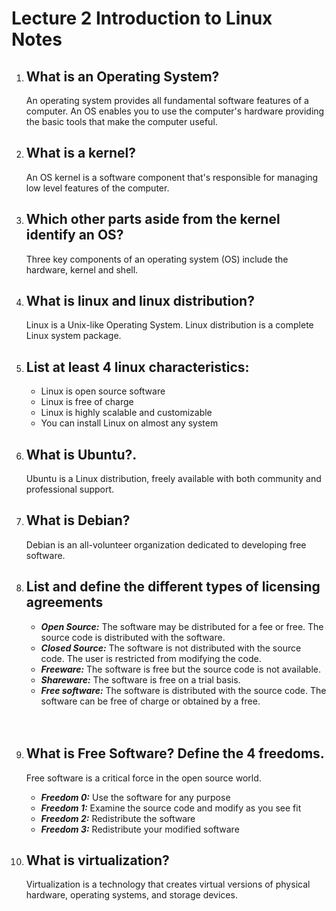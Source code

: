 # Lecture 2 Introduction to Linux Notes 

1. ## What is an Operating System?
    An operating system provides all fundamental software features of a computer. An OS enables you to use the computer's hardware providing the basic tools that make the computer useful.

2. ## What is a kernel?
   An OS kernel is a software component that's responsible for managing low level features of the computer.

3. ## Which other parts aside from the kernel identify an OS?
   Three key components of an operating system (OS) include the hardware, kernel and shell.

4. ## What is linux and linux distribution?
   Linux is a Unix-like Operating System. Linux distribution is a complete Linux system package.

6. ## List at least 4 linux characteristics:
    * Linux is open source software
    * Linux is free of charge
    * Linux is highly scalable and customizable
    * You can install Linux on almost any system

7.  ## What is Ubuntu?. 
    Ubuntu is a Linux distribution, freely available with both community and professional support.

8.  ## What is Debian?
    Debian is an all-volunteer organization dedicated to developing free software.

9.  ## List and define the different types of licensing agreements
    * __*Open Source:*__ The software may be distributed for a fee or free. The source code is distributed with the software.
    * __*Closed Source:*__ The software is not distributed with the source code. The user is restricted from modifying the code.
    * __*Freeware:*__ The software is free but the source code is not available.
    * __*Shareware:*__ The software is free on a trial basis.
    * __*Free software:*__ The software is distributed with the source code. The software can be free of charge  or obtained by a free.
  <br><br><br>
    
10. ## What is Free Software? Define the 4 freedoms.
    Free software is a critical force in the open source world.
    * __*Freedom 0:*__ Use the software for any purpose
    * __*Freedom 1:*__ Examine the source code and modify as you see fit
    * __*Freedom 2:*__ Redistribute the software
    * __*Freedom 3:*__ Redistribute your modified software

11. ## What is virtualization?
    Virtualization is a technology that creates virtual versions of physical hardware, operating systems, and storage devices.